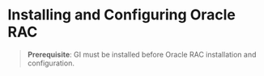 # Installing and Configuring Oracle RAC

> **Prerequisite**: GI must be installed before Oracle RAC installation and configuration.
